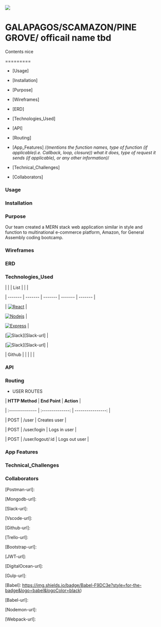 <img src= './public/img/SKAMAZON.png'/>

# GALAPAGOS/SCAMAZON/PINE GROVE/ officail name tbd

  

Contents nice

  

=========

  

* [Usage]

  

* [Installation]

  

* [Purpose]

  

* [Wireframes]

  

* [ERD]

  

* [Technologies_Used]

  

* [API]

  

* [Routing]

  

* [App_Features] /*(mentions the function names, type of function (if applicable(i.e. Callback, loop, closure)) what it does, type of request it sends (if applicable), or any other information)*/

  

* [Technical_Challenges]

  

* [Collaborators]

  

### Usage

  

### Installation

  

### Purpose

  

Our team created a MERN stack web application similar in style and function to multinational e-commerce platform, Amazon, for General Assembly coding bootcamp.

  

### Wireframes

  

### ERD

  

### Technologies_Used

| | | List | | |

| ------- | ------- | ------- | ------- | ------- |

| [![React][React.js]][React-url] |

[![Nodejs][Node.js]][Node-url] |

[![Express][Express]][Express-url] |

[![Slack][Slack]][Slack-url] |

[![Slack][Slack]][Slack-url] |

| Github | | | | |

  

### API

  

### Routing

  

- USER ROUTES

  

| **HTTP Method** | **End Point** | **Action** |

| :-------------- | :--------------: | ----------------: |

| POST | /user | Creates user |

| POST | /user/login | Logs in user |

| POST | /user/logout/:id | Logs out user |

  

### App Features

  

### Technical_Challenges

  

### Collaborators

  
  

<!--Links For Stuff-->

[React.js]: https://img.shields.io/badge/React-20232A?style=for-the-badge&logo=react&logoColor=61DAFB

[React-url]: https://reactjs.org/

[Node.js]: https://img.shields.io/badge/Node.js-43853D?style=for-the-badge&logo=node.js&logoColor=white

[Node-url]: https://nodejs.org/en/

[Express]: https://img.shields.io/badge/Express.js-404D59?style=for-the-badge

[Express-url]: https://expressjs.com/

[Postman]: https://img.shields.io/badge/Postman-FF6C37?style=for-the-badge&logo=postman&logoColor=white

[Postman-url]:

[Mongodb]: https://img.shields.io/badge/MongoDB-%234ea94b.svg?style=for-the-badge&logo=mongodb&logoColor=white

[Mongodb-url]:

[Slack]: https://img.shields.io/badge/Slack-4A154B?style=for-the-badge&logo=slack&logoColor=white

[Slack-url]:

[Vscode]: https://img.shields.io/badge/Visual%20Studio%20Code-0078d7.svg?style=for-the-badge&logo=visual-studio-code&logoColor=white

[Vscode-url]:

[Github]: https://img.shields.io/badge/github-%23121011.svg?style=for-the-badge&logo=github&logoColor=white

[Github-url]:

[Trello]: https://img.shields.io/badge/Trello-%23026AA7.svg?style=for-the-badge&logo=Trello&logoColor=white

[Trello-url]:

[Bootstrap]: https://img.shields.io/badge/bootstrap-%238511FA.svg?style=for-the-badge&logo=bootstrap&logoColor=white

[Bootstrap-url]:

[JWT]: https://img.shields.io/badge/JWT-black?style=for-the-badge&logo=JSON%20web%20tokens

[JWT-url]:

[DigitalOcean]: https://img.shields.io/badge/DigitalOcean-%230167ff.svg?style=for-the-badge&logo=digitalOcean&logoColor=white

[DigitalOcean-url]:

[Gulp]: https://img.shields.io/badge/GULP-%23CF4647.svg?style=for-the-badge&logo=gulp&logoColor=white

[Gulp-url]:

[Babel]: https://img.shields.io/badge/Babel-F9DC3e?style=for-the-badge&logo=babel&logoColor=black)

[Babel-url]:

[Nodemon]: https://img.shields.io/badge/NODEMON-%23323330.svg?style=for-the-badge&logo=nodemon&logoColor=%BBDEAD

[Nodemon-url]:

[Webpack]: https://img.shields.io/badge/webpack-%238DD6F9.svg?style=for-the-badge&logo=webpack&logoColor=black

[Webpack-url]:
